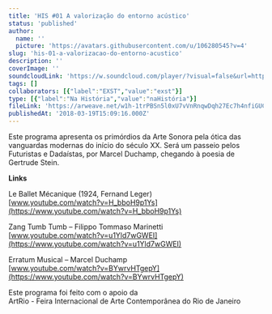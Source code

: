```yaml
---
title: 'HIS #01 A valorização do entorno acústico'
status: 'published'
author:
  name: ''
  picture: 'https://avatars.githubusercontent.com/u/106280545?v=4'
slug: 'his-01-a-valorizacao-do-entorno-acustico'
description: ''
coverImage: ''
soundcloudLink: 'https://w.soundcloud.com/player/?visual=false&url=http%3A%2F%2Fapi.soundcloud.com%2Ftracks%2F109277493&show_artwork=false&in=artesonora%2Fsets%2Fnahistoria'
tags: []
collaborators: [{"label":"EXST","value":"exst"}]
type: [{"label":"Na História","value":"naHistória"}]
fileLink: 'https://arweave.net/w1h-1trPBSn5l0xU7vVnRnqwDqh27Ec7h4nfiGUCmEc'
publishedAt: '2018-03-19T15:09:16.000Z'
---
```


Este programa apresenta os primórdios da Arte Sonora pela ótica das vanguardas modernas do início do século XX. Será um passeio pelos Futuristas e Dadaístas, por Marcel Duchamp, chegando à poesia de Gertrude Stein.

**Links**

Le Ballet Mécanique (1924, Fernand Leger)\
[www.youtube.com/watch?v=H_bboH9p1Ys](https://www.youtube.com/watch?v=H_bboH9p1Ys)

Zang Tumb Tumb – Filippo Tommaso Marinetti\
[www.youtube.com/watch?v=u1Yld7wGWEI](https://www.youtube.com/watch?v=u1Yld7wGWEI)

Erratum Musical – Marcel Duchamp\
[www.youtube.com/watch?v=BYwrvHTgepY](https://www.youtube.com/watch?v=BYwrvHTgepY)

Este programa foi feito com o apoio da \
ArtRio - Feira Internacional de Arte Contemporânea do Rio de Janeiro